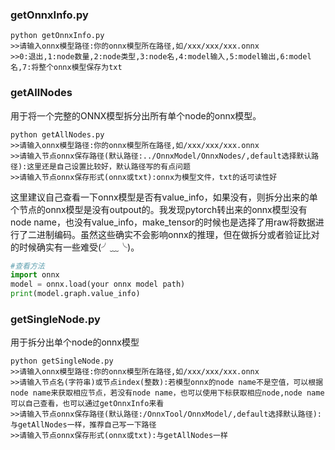 ### getOnnxInfo.py  
```shell
python getOnnxInfo.py
>>请输入onnx模型路径:你的onnx模型所在路径,如/xxx/xxx/xxx.onnx
>>0:退出,1:node数量,2:node类型,3:node名,4:model输入,5:model输出,6:model名,7:将整个onnx模型保存为txt
```

### getAllNodes  
用于将一个完整的ONNX模型拆分出所有单个node的onnx模型。
```shell
python getAllNodes.py
>>请输入onnx模型路径:你的onnx模型所在路径,如/xxx/xxx/xxx.onnx
>>请输入节点onnx保存路径(默认路径:../OnnxModel/OnnxNodes/,default选择默认路径):这里还是自己设置比较好，默认路径写的有点问题
>>请输入节点onnx保存形式(onnx或txt):onnx为模型文件，txt的话可读性好
```
这里建议自己查看一下onnx模型是否有value_info，如果没有，则拆分出来的单个节点的onnx模型是没有outpout的。我发现pytorch转出来的onnx模型没有node name，也没有value_info，make_tensor的时候也是选择了用raw将数据进行了二进制编码。虽然这些确实不会影响onnx的推理，但在做拆分或者验证比对的时候确实有一些难受(╯﹏╰)。  

```python
#查看方法
import onnx
model = onnx.load(your onnx model path)
print(model.graph.value_info)
```
### getSingleNode.py  
用于拆分出单个node的onnx模型
```shell
python getSingleNode.py
>>请输入onnx模型路径:你的onnx模型所在路径,如/xxx/xxx/xxx.onnx
>>请输入节点名(字符串)或节点index(整数):若模型onnx的node name不是空值，可以根据node name来获取相应节点，若没有node name，也可以使用下标获取相应node,node name可以自己查看，也可以通过getOnnxInfo来看
>>请输入节点onnx保存路径(默认路径:/OnnxTool/OnnxModel/,default选择默认路径):与getAllNodes一样，推荐自己写一下路径
>>请输入节点onnx保存形式(onnx或txt):与getAllNodes一样
```
